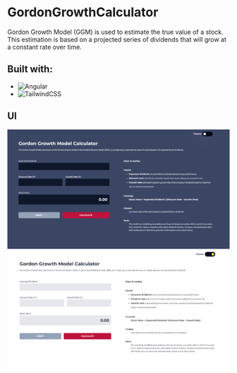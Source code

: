 # GordonGrowthCalculator

Gordon Growth Model (GGM) is used to estimate the true value of a stock. This estimation is based on a projected series of dividends that will grow at a constant rate over time.


## Built with: 

* ![Angular](https://img.shields.io/badge/angular-%23DD0031.svg?style=for-the-badge&logo=angular&logoColor=white)
* ![TailwindCSS](https://img.shields.io/badge/tailwindcss-%2338B2AC.svg?style=for-the-badge&logo=tailwind-css&logoColor=white)


## UI
![](./screenshot-dark.PNG)
![](./screenshot-light.PNG)
